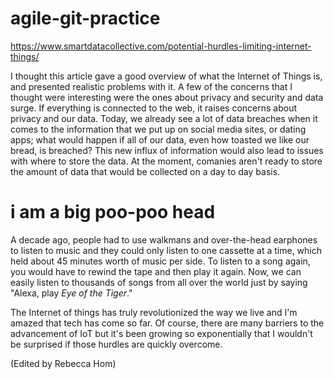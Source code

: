 # agile-git-practice

<https://www.smartdatacollective.com/potential-hurdles-limiting-internet-things/>

I thought this article gave a good overview of what the Internet of Things is, and presented realistic problems with it. A few of the concerns that I thought were interesting were the ones about privacy and security and data surge. If everything is connected to the web, it raises concerns about privacy and our data. Today, we already see a lot of data breaches when it comes to the information that we put up on social media sites, or dating apps; what would happen if all of our data, even how toasted we like our bread, is breached? This new influx of information would also lead to issues with where to store the data. At the moment, comanies aren't ready to store the amount of data that would be collected on a day to day basis. 

# i am a big poo-poo head
A decade ago, people had to use walkmans and over-the-head earphones to listen to music and they could only listen to one cassette at a time, which held about 45 minutes worth of music per side. To listen to a song again, you would have to rewind the tape and then play it again. Now, we can easily listen to thousands of songs from all over the world just by saying "Alexa, play *Eye of the Tiger*." 

The Internet of things has truly revolutionized the way we live and I'm amazed that tech has come so far. Of course, there are many barriers to the advancement of IoT but it's been growing so exponentially that I wouldn't be surprised if those hurdles are quickly overcome.

(Edited by Rebecca Hom)